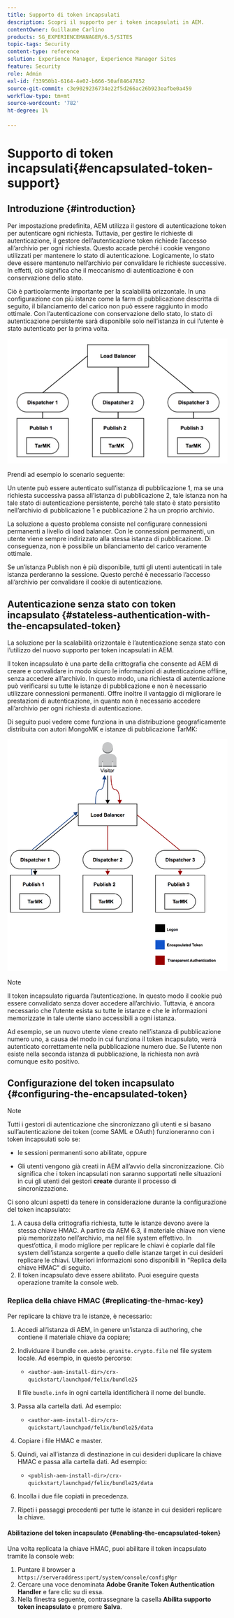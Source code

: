 ```yaml
---
title: Supporto di token incapsulati
description: Scopri il supporto per i token incapsulati in AEM.
contentOwner: Guillaume Carlino
products: SG_EXPERIENCEMANAGER/6.5/SITES
topic-tags: Security
content-type: reference
solution: Experience Manager, Experience Manager Sites
feature: Security
role: Admin
exl-id: f33950b1-6164-4e02-b666-50af84647852
source-git-commit: c3e9029236734e22f5d266ac26b923eafbe0a459
workflow-type: tm+mt
source-wordcount: '782'
ht-degree: 1%

---
```


# Supporto di token incapsulati{#encapsulated-token-support}

## Introduzione {#introduction}

Per impostazione predefinita, AEM utilizza il gestore di autenticazione token per autenticare ogni richiesta. Tuttavia, per gestire le richieste di autenticazione, il gestore dell’autenticazione token richiede l’accesso all’archivio per ogni richiesta. Questo accade perché i cookie vengono utilizzati per mantenere lo stato di autenticazione. Logicamente, lo stato deve essere mantenuto nell’archivio per convalidare le richieste successive. In effetti, ciò significa che il meccanismo di autenticazione è con conservazione dello stato.

Ciò è particolarmente importante per la scalabilità orizzontale. In una configurazione con più istanze come la farm di pubblicazione descritta di seguito, il bilanciamento del carico non può essere raggiunto in modo ottimale. Con l’autenticazione con conservazione dello stato, lo stato di autenticazione persistente sarà disponibile solo nell’istanza in cui l’utente è stato autenticato per la prima volta.

![chlimage_1-33](assets/chlimage_1-33a.png)

Prendi ad esempio lo scenario seguente:

Un utente può essere autenticato sull’istanza di pubblicazione 1, ma se una richiesta successiva passa all’istanza di pubblicazione 2, tale istanza non ha tale stato di autenticazione persistente, perché tale stato è stato persistito nell’archivio di pubblicazione 1 e pubblicazione 2 ha un proprio archivio.

La soluzione a questo problema consiste nel configurare connessioni permanenti a livello di load balancer. Con le connessioni permanenti, un utente viene sempre indirizzato alla stessa istanza di pubblicazione. Di conseguenza, non è possibile un bilanciamento del carico veramente ottimale.

Se un’istanza Publish non è più disponibile, tutti gli utenti autenticati in tale istanza perderanno la sessione. Questo perché è necessario l’accesso all’archivio per convalidare il cookie di autenticazione.

## Autenticazione senza stato con token incapsulato {#stateless-authentication-with-the-encapsulated-token}

La soluzione per la scalabilità orizzontale è l’autenticazione senza stato con l’utilizzo del nuovo supporto per token incapsulati in AEM.

Il token incapsulato è una parte della crittografia che consente ad AEM di creare e convalidare in modo sicuro le informazioni di autenticazione offline, senza accedere all’archivio. In questo modo, una richiesta di autenticazione può verificarsi su tutte le istanze di pubblicazione e non è necessario utilizzare connessioni permanenti. Offre inoltre il vantaggio di migliorare le prestazioni di autenticazione, in quanto non è necessario accedere all’archivio per ogni richiesta di autenticazione.

Di seguito puoi vedere come funziona in una distribuzione geograficamente distribuita con autori MongoMK e istanze di pubblicazione TarMK:

![chlimage_1-34](assets/chlimage_1-34a.png)

>[!NOTE]
>
>Il token incapsulato riguarda l’autenticazione. In questo modo il cookie può essere convalidato senza dover accedere all’archivio. Tuttavia, è ancora necessario che l’utente esista su tutte le istanze e che le informazioni memorizzate in tale utente siano accessibili a ogni istanza.
>
>Ad esempio, se un nuovo utente viene creato nell’istanza di pubblicazione numero uno, a causa del modo in cui funziona il token incapsulato, verrà autenticato correttamente nella pubblicazione numero due. Se l’utente non esiste nella seconda istanza di pubblicazione, la richiesta non avrà comunque esito positivo.
>

## Configurazione del token incapsulato {#configuring-the-encapsulated-token}

>[!NOTE]
>Tutti i gestori di autenticazione che sincronizzano gli utenti e si basano sull’autenticazione dei token (come SAML e OAuth) funzioneranno con i token incapsulati solo se:
>
>* le sessioni permanenti sono abilitate, oppure
>
>* Gli utenti vengono già creati in AEM all’avvio della sincronizzazione. Ciò significa che i token incapsulati non saranno supportati nelle situazioni in cui gli utenti dei gestori **create** durante il processo di sincronizzazione.

Ci sono alcuni aspetti da tenere in considerazione durante la configurazione del token incapsulato:

1. A causa della crittografia richiesta, tutte le istanze devono avere la stessa chiave HMAC. A partire da AEM 6.3, il materiale chiave non viene più memorizzato nell’archivio, ma nel file system effettivo. In quest’ottica, il modo migliore per replicare le chiavi è copiarle dal file system dell’istanza sorgente a quello delle istanze target in cui desideri replicare le chiavi. Ulteriori informazioni sono disponibili in &quot;Replica della chiave HMAC&quot; di seguito.
1. Il token incapsulato deve essere abilitato. Puoi eseguire questa operazione tramite la console web.

### Replica della chiave HMAC {#replicating-the-hmac-key}

Per replicare la chiave tra le istanze, è necessario:

1. Accedi all’istanza di AEM, in genere un’istanza di authoring, che contiene il materiale chiave da copiare;
1. Individuare il bundle `com.adobe.granite.crypto.file` nel file system locale. Ad esempio, in questo percorso:

   * `<author-aem-install-dir>/crx-quickstart/launchpad/felix/bundle25`

   Il file `bundle.info` in ogni cartella identificherà il nome del bundle.

1. Passa alla cartella dati. Ad esempio:

   * `<author-aem-install-dir>/crx-quickstart/launchpad/felix/bundle25/data`

1. Copiare i file HMAC e master.
1. Quindi, vai all’istanza di destinazione in cui desideri duplicare la chiave HMAC e passa alla cartella dati. Ad esempio:

   * `<publish-aem-install-dir>/crx-quickstart/launchpad/felix/bundle25/data`

1. Incolla i due file copiati in precedenza.

1. Ripeti i passaggi precedenti per tutte le istanze in cui desideri replicare la chiave.

#### Abilitazione del token incapsulato {#enabling-the-encapsulated-token}

Una volta replicata la chiave HMAC, puoi abilitare il token incapsulato tramite la console web:

1. Puntare il browser a `https://serveraddress:port/system/console/configMgr`
1. Cercare una voce denominata **Adobe Granite Token Authentication Handler** e fare clic su di essa.
1. Nella finestra seguente, contrassegnare la casella **Abilita supporto token incapsulato** e premere **Salva**.
